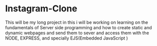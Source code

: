 # Instagram-Clone
This will be my long project in this i will be working on learning on the fundamentals of Server side programming and how to create static and dynamic webpages and send them to sever and access them with the NODE, EXPRESS, and specially EJS(Embedded JavaScript )
